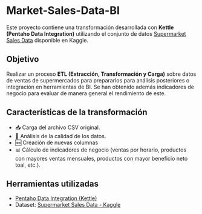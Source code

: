 # Market-Sales-Data-BI
Este proyecto contiene una transformación desarrollada con **Kettle (Pentaho Data Integration)** utilizando el conjunto de datos [Supermarket Sales Data](https://www.kaggle.com/datasets/yapwh1208/supermarket-sales-data) disponible en Kaggle.

## Objetivo

Realizar un proceso **ETL (Extracción, Transformación y Carga)** sobre datos de ventas de supermercados para prepararlos para análisis posteriores o integración en herramientas de BI. Se han obtenido además indicadores de negocio para evaluar de manera general el rendimiento de este. 

## Características de la transformación

- 📥 Carga del archivo CSV original.
- 🧹 Análisis de la calidad de los datos.
- 🆕 Creación de nuevas columnas
- 📊 Cálculo de indicadores de negocio (ventas por horario, productos con mayores ventas mensuales, productos con mayor beneficio neto toal, etc.).

## Herramientas utilizadas

- [Pentaho Data Integration (Kettle)](https://community.hitachivantara.com/s/article/downloads)
- Dataset: [Supermarket Sales Data - Kaggle](https://www.kaggle.com/datasets/yapwh1208/supermarket-sales-data)
